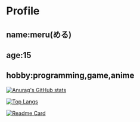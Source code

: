 # Profile
## name:meru(める)
## age:15
## hobby:programming,game,anime

[![Anurag's GitHub stats](https://github-readme-stats.vercel.app/api?username=meru-golang&show_icons=true&count_private=true&theme=vue-dark)](https://github.com/anuraghazra/github-readme-stats)

[![Top Langs](https://github-readme-stats.vercel.app/api/top-langs/?username=meru-golang)](https://github.com/anuraghazra/github-readme-stats)

[![Readme Card](https://github-readme-stats.vercel.app/api/pin/?username=meru-golang&repo=BLEND)](https://github.com/anuraghazra/github-readme-stats)
